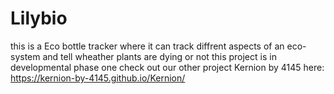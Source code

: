 # Lilybio
this is a Eco bottle tracker where it can track diffrent aspects of an eco-system and tell wheather plants are dying or not this project is in developmental phase one check out our other project Kernion by 4145 here: https://kernion-by-4145.github.io/Kernion/
